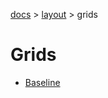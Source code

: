 [docs](../../README.md) >
[layout](../README.md) >
grids

# Grids

- [Baseline](grids/baseline/README.md)

